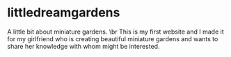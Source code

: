 # littledreamgardens
A little bit about miniature gardens. \br
This is my first website and I made it for my girlfriend who is creating beautiful miniature gardens and wants to share her knowledge with whom might be interested.
